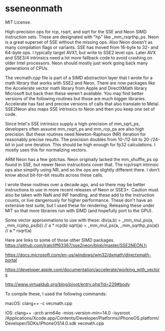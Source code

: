 # sseneonmath
MIT License.

High-precision ops for rcp, rsqrt, and sqrt for the SSE and Neon SIMD instruction sets.  These are designated with "hp" like _mm_rsqrthp_ps.  Neon is a great superset of SSE without the missing ops.  Also Neon doesn't as many compilation flags or variants.  SSE has moved from 16-byte to 32- and 64-byte ops.  I typically target AVX1, but write to SSE2 level ops.  Later AVX and SSE3/4 intrinsics need a lot more fallback code to avoid crashing on older Intel processors.  Neon should mostly just work going back many generations of CPUs.

The vecmath.cpp file is part of a SIMD abstraction layer that I wrote for a math library that works with SSE2 and Neon.  There are now packages like the Accelerate vector math library from Apple and DirectXMath library Microsoft but back then these weren't available.  You may find better versions of the following routines but those are much bigger libraries.  Accelerate has fast and precise versions of calls that also translate to Metal.  SSE2Neon also maps SSE intrinsics to Neon and then you keep one set of code.

Since Intel's SSE intrinsics supply a high-precision of mm_sqrt_ps, developers often assume mm_rsqrt_ps and mm_rcp_ps are also high precision.  But these routines need Newton-Raphson (NR) iteration for reasonably precise results.  The precision doubles from 10-/12-bit to 20-/24-bit in just one iteration.  This should be high enough for fp32 calculations.  I mostly uses this for normalizing vectors.

ARM Neon has a few gotchas.  Neon originally lacked the mm_shuffle_ps op found in SSE, but newer Neon instructions cover that.  The rcp/rsqrt intrinsic ops also simplify using NR, and so the ops are slightly different there.  I don't know about bit-for-bit results across these calls.

I wrote these routines over a decade ago, and so there may be better instructions to use in more recent releases of Neon or SSE3+.  Caution must also be taken with NaN and INF handling, and these add to the instruction counts, or live dangerously for higher performance.   These don't have an extensive test suite, but I used these for rendering.  Releasing these under MIT so that more libraries run with SIMD (and hopefully port to the GPU).

Some vector approximations to use with these:
div(a,b) = _mm_mul_ps(a, _mm_rcphp_ps(b))   // a * rcp(b) 
sqrt(a)  = _mm_mul_ps(a, _mm_sqrthp_ps(a))  // a * rsqrt(a)

Here are links to some of those other SIMD packages.
https://github.com/jratcliff63367/sse2neon/blob/master/SSE2NEON.h

https://docs.microsoft.com/en-us/windows/win32/dxmath/directxmath-portal

https://developer.apple.com/documentation/accelerate/working_with_vectors

http://www.virtualdub.org/blog/pivot/entry.php?id=229#body

To compile these, I used the following commands:

macOS:
clang++ -c vecmath.cpp 

iOS:
clang++ -arch arm64e -mios-version-min=14.0 -isysroot /Applications/Xcode.app/Contents/Developer/Platforms/iPhoneOS.platform/Developer/SDKs/iPhoneOS14.0.sdk vecmath.cpp





